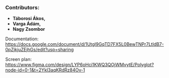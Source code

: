 ### Contributors: 
- **Táborosi Ákos,**
- **Varga Ádám,**
- **Nagy Zsombor**

Documentation: https://docs.google.com/document/d/1UtgI9GqTD7FX5L0BewTNPr7LtIdB7-0pZjkjuZEjhGs/edit?usp=sharing

Screen plan: https://www.figma.com/design/LYP6oHci1KWQ3QOjWMvytE/Polyglot?node-id=0-1&t=2YkI3aqKRdRz84Ov-1
